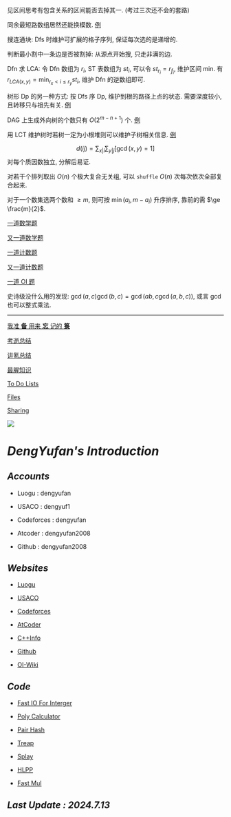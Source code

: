 见区间思考有包含关系的区间能否去掉其一. (考过三次还不会的套路)

同余最短路数组居然还能换模数. [例](https://www.luogu.com.cn/problem/P4156)

搜连通块: Dfs 时维护可扩展的格子序列, 保证每次选的是递增的.

判断最小割中一条边是否被割掉: 从源点开始搜, 只走非满的边.

Dfn 求 LCA: 令 Dfn 数组为 $r_i$, ST 表数组为 $st_i$, 可以令 $st_{r_i} = r_{f_i}$, 维护区间 min. 有 $r_{LCA(x, y)} = \min_{r_x < i \le r_y} st_i$, 维护 Dfn 的逆数组即可.

树形 Dp 的另一种方式: 按 Dfs 序 Dp, 维护到根的路径上点的状态. 需要深度较小, 且转移只与祖先有关. [例](https://www.luogu.com.cn/problem/P3577)

DAG 上生成外向树的个数只有 $O(2^{m - n + 1})$ 个. [例](https://qoj.ac/problem/6406)

用 LCT 维护树时若树一定为小根堆则可以维护子树相关信息. [例](https://qoj.ac/problem/7760)

$$d(ij) = \sum_{x|i}\sum_{y|j}[\gcd(x, y)=1]$$
对每个质因数独立, 分解后易证.

对若干个排列取出 $O(n)$ 个极大复合无关组, 可以 ``shuffle`` $O(n)$ 次每次依次全部复合起来.

对于一个数集选两个数和 $\ge m$, 则可按 $\min(a_i, m - a_i)$ 升序排序, 靠前的需 $\ge \frac{m}{2}$.

[一道数学题](https://www.luogu.com.cn/article/ueohh8lt)

[又一道数学题](https://www.luogu.com.cn/article/7d3j944s)

[一道计数题](https://www.luogu.com.cn/article/qpk41kv1)

[又一道计数题](https://www.luogu.com.cn/article/6bpx8onp)

[一道 OI 题](https://www.luogu.com.cn/article/xr76q3sa)

史诗级没什么用的发现: $\gcd(a,c) \gcd(b,c) = \gcd(ab,c \gcd(a,b,c))$, 或言 $\gcd$ 也可以整式乘法.

----

[我准 **备** 用来 **忘** 记的 **箓**](https://www.luogu.com.cn/paste/lvmrhjxm)

[考逝总结](https://www.luogu.com.cn/article/sd8bpaa1)

[讲氪总结](https://www.luogu.com.cn/article/bn0cnhaw)

[最腥知识](https://www.luogu.com.cn/article/ft3tx54e)

[To Do Lists](https://www.luogu.com.cn/paste/lcysbo18)

[Files](https://www.luogu.com.cn/team/33225#file)

[Sharing](https://www.luogu.com.cn/paste/frklj4he)

![](https://luogu.wao3.cn/api/practice?id=250810&dark_mode=true)

# *DengYufan's Introduction*

## *Accounts*
- Luogu : dengyufan

- USACO : dengyuf1

- Codeforces : dengyufan

- Atcoder : dengyufan2008

- Github : dengyufan2008

## *Websites*
- [Luogu](http://www.luogu.com.cn)

- [USACO](https://train.usaco.org)

- [Codeforces](https://codeforces.com)

- [AtCoder](https://atcoder.jp)

- [C++Info](https://zh.cppreference.com/w/%E9%A6%96%E9%A1%B5)

- [Github](https://github.com)

- [OI-Wiki](https://oiwiki.com)

## *Code*
- [Fast IO For Interger](https://www.luogu.com.cn/paste/a6g4tzxa)

- [Poly Calculator](https://www.luogu.com.cn/paste/otlhoocq)

- [Pair Hash](https://www.luogu.com.cn/paste/bwkr5zb3)

- [Treap](https://www.luogu.com.cn/paste/201bgmoy)

- [Splay](https://www.luogu.com.cn/paste/t1c5l25d)

- [HLPP](https://www.luogu.com.cn/paste/1ltjkyl7)

- [Fast Mul](https://www.luogu.com.cn/paste/bmjrtlws)

## *Last Update : 2024.7.13*
